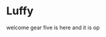# Luffy
welcome
gear five is here and it is op 
 
 
  
  
     
                    
                     
                              
                                             
                      
                          
               
     
  
 
